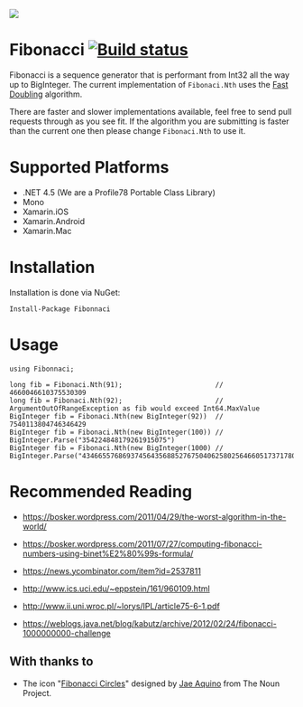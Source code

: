 ![](http://i.imgur.com/U1xuDOk.png)
# Fibonacci [![Build status](https://ci.appveyor.com/api/projects/status/jv08td6erbve1239?svg=true)](https://ci.appveyor.com/project/ghuntley/fibonacci)


Fibonacci is a sequence generator that is performant from Int32 all the way up to BigInteger. The current implementation
of ```Fibonaci.Nth``` uses the [Fast Doubling](http://www.m-hikari.com/imf-password2008/1-4-2008/ulutasIMF1-4-2008.pdf) algorithm.  

There are faster and slower implementations available, feel free to send pull requests through as you see fit. If the
algorithm you are submitting is faster than the current one then please change ```Fibonaci.Nth``` to use it.

# Supported Platforms

* .NET 4.5 (We are a Profile78 Portable Class Library)
* Mono
* Xamarin.iOS
* Xamarin.Android
* Xamarin.Mac

# Installation
Installation is done via NuGet:

	Install-Package Fibonnaci

# Usage

	using Fibonnaci;

    long fib = Fibonaci.Nth(91);                       // 4660046610375530309   
    long fib = Fibonaci.Nth(92);                       // ArgumentOutOfRangeException as fib would exceed Int64.MaxValue 
    BigInteger fib = Fibonaci.Nth(new BigInteger(92))  // 7540113804746346429
    BigInteger fib = Fibonaci.Nth(new BigInteger(100)) // BigInteger.Parse("354224848179261915075")
    BigInteger fib = Fibonaci.Nth(new BigInteger(1000) // BigInteger.Parse("43466557686937456435688527675040625802564660517371780402481729089536555417949051890403879840079255169295922593080322634775209689623239873322471161642996440906533187938298969649928516003704476137795166849228875"));


# Recommended Reading
* https://bosker.wordpress.com/2011/04/29/the-worst-algorithm-in-the-world/

* https://bosker.wordpress.com/2011/07/27/computing-fibonacci-numbers-using-binet%E2%80%99s-formula/

* https://news.ycombinator.com/item?id=2537811

* http://www.ics.uci.edu/~eppstein/161/960109.html

* http://www.ii.uni.wroc.pl/~lorys/IPL/article75-6-1.pdf

* https://weblogs.java.net/blog/kabutz/archive/2012/02/24/fibonacci-1000000000-challenge

## With thanks to
* The icon "<a href="http://thenounproject.com/term/fibonacci-circles/43316/" target="_blank">Fibonacci Circles</a>" designed by <a href="http://thenounproject.com/jaevernonaquino/" target="_blank">Jae Aquino</a> from The Noun Project.
